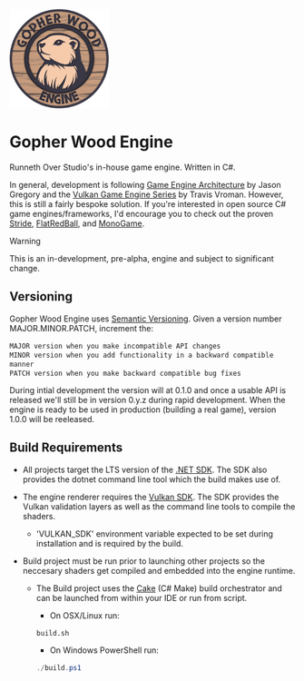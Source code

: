 <p align="left">
  <img src="logo.png" width="175" alt="Gopher Wood Engine Logo">
</p>

# Gopher Wood Engine
Runneth Over Studio's in-house game engine. Written in C#.

In general, development is following [Game Engine Architecture](https://www.gameenginebook.com/) by Jason Gregory and the [Vulkan Game Engine Series](https://kohiengine.com/) by Travis Vroman. However, this is still a fairly bespoke solution. If you're interested in open source C# game engines/frameworks, I'd encourage you to check out the proven [Stride](https://github.com/stride3d/stride), [FlatRedBall](https://github.com/vchelaru/FlatRedBall), and [MonoGame](https://github.com/MonoGame/MonoGame).

> [!WARNING]
> This is an in-development, pre-alpha, engine and subject to significant change.

## Versioning
Gopher Wood Engine uses [Semantic Versioning](https://semver.org/). Given a version number MAJOR.MINOR.PATCH, increment the:

    MAJOR version when you make incompatible API changes
    MINOR version when you add functionality in a backward compatible manner
    PATCH version when you make backward compatible bug fixes
During intial development the version will at 0.1.0 and once a usable API is released we'll still be in version 0.y.z during rapid development. When the engine is ready to be used in production (building a real game), version 1.0.0 will be reeleased.

## Build Requirements
- All projects target the LTS version of the [.NET SDK](https://dotnet.microsoft.com/en-us/download). The SDK also provides the dotnet command line tool which the build makes use of.
- The engine renderer requires the [Vulkan SDK](https://www.lunarg.com/vulkan-sdk/). The SDK provides the Vulkan validation layers as well as the command line tools to compile the shaders. 
	- 'VULKAN_SDK' environment variable expected to be set during installation and is required by the build.

- Build project must be run prior to launching other projects so the neccesary shaders get compiled and embedded into the engine runtime.
	- The Build project uses the [Cake](https://cakebuild.net/) (C# Make) build orchestrator and can be launched from within your IDE or run from script.

		- On OSX/Linux run:

		```bash
		build.sh
		```
 
		- On Windows PowerShell run:

		```powershell
		./build.ps1
		```
